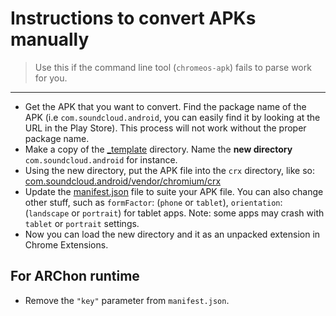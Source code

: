 # Instructions to convert APKs manually

> Use this if the command line tool (`chromeos-apk`) fails to parse work for you.

*****

- Get the APK that you want to convert. Find the package name of the APK (i.e `com.soundcloud.android`, you can easily find it by looking at the URL in the Play Store). This process will not work without the proper package name.
- Make a copy of the [_template](https://github.com/vladikoff/chromeos-apk/tree/master/_template) directory. Name the **new directory** `com.soundcloud.android` for instance.
- Using the new directory, put the APK file into the `crx` directory, like so: [com.soundcloud.android/vendor/chromium/crx](https://github.com/vladikoff/chromeos-apk/tree/master/_template/vendor/chromium/crx)
- Update the [manifest.json](https://github.com/vladikoff/chromeos-apk/blob/master/_template/manifest.json#L8) file to suite your APK file. You can also change other stuff, such as `formFactor`: (`phone` or `tablet`), `orientation`: (`landscape` or `portrait`) for tablet apps. Note: some apps may crash with `tablet` or `portrait` settings.
- Now you can load the new directory and it as an unpacked extension in Chrome Extensions.

## For ARChon runtime

- Remove the `"key"` parameter from `manifest.json`.